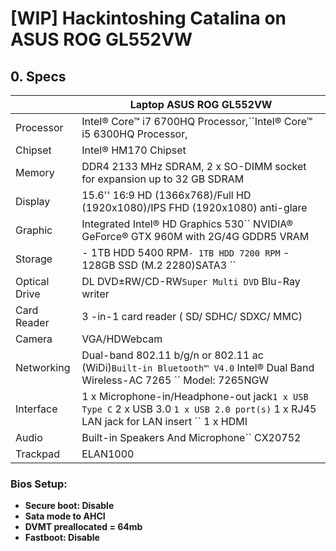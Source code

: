 # [WIP] Hackintoshing Catalina on ASUS ROG GL552VW

## 0. Specs

|               | Laptop ASUS ROG GL552VW                                                                                                                                                        |
| ------------- | ------------------------------------------------------------------------------------------------------------------------------------------------------------------------------ |
| Processor     | Intel® Core™ i7 6700HQ Processor,``Intel® Core™ i5 6300HQ Processor,                                                                                                |
| Chipset       | Intel® HM170 Chipset                                                                                                                                                          |
| Memory        | DDR4 2133 MHz SDRAM, 2 x SO-DIMM socket for expansion up to 32 GB SDRAM                                                                                                        |
| Display       | 15.6'' 16:9 HD (1366x768)/Full HD (1920x1080)/IPS FHD (1920x1080) anti-glare                                                                                                   |
| Graphic       | Integrated Intel® HD Graphics 530`` NVIDIA® GeForce® GTX 960M with 2G/4G GDDR5 VRAM                                                                                  |
| Storage       | - 1TB HDD 5400 RPM`` - 1TB HDD 7200 RPM `` - 128GB SSD (M.2 2280)SATA3 ``                                                                                 |
| Optical Drive | DL DVD±RW/CD-RW`` Super Multi DVD `` Blu-Ray writer                                                                                                             |
| Card Reader   | 3 -in-1 card reader ( SD/ SDHC/ SDXC/ MMC)                                                                                                                                     |
| Camera        | VGA/HDWebcam                                                                                                                                                                   |
| Networking    | Dual-band 802.11 b/g/n or 802.11 ac (WiDi)`` Built-in Bluetooth™ V4.0 `` Intel® Dual Band Wireless-AC 7265 `` Model: 7265NGW                            |
| Interface     | 1 x Microphone-in/Headphone-out jack`` 1 x USB Type C `` 2 x USB 3.0 `` 1 x USB 2.0 port(s) `` 1 x RJ45 LAN jack for LAN insert `` 1 x HDMI |
| Audio         | Built-in Speakers And Microphone`` CX20752                                                                                                                              |
| Trackpad      | ELAN1000                                                                                                                                                                       |

### Bios Setup:

* **Secure boot: Disable**
* **Sata mode to AHCI**
* **DVMT preallocated = 64mb**
* **Fastboot: Disable**

